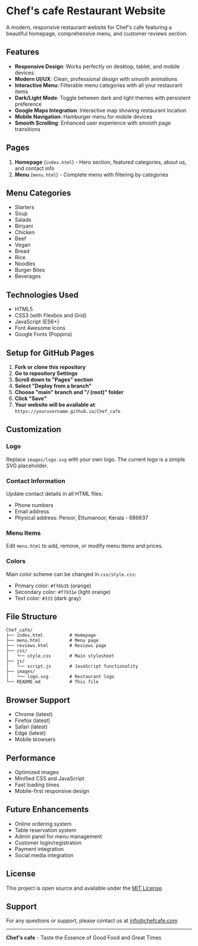# Chef's cafe Restaurant Website

A modern, responsive restaurant website for Chef's cafe featuring a beautiful homepage, comprehensive menu, and customer reviews section.

## Features

- **Responsive Design**: Works perfectly on desktop, tablet, and mobile devices
- **Modern UI/UX**: Clean, professional design with smooth animations
- **Interactive Menu**: Filterable menu categories with all your restaurant items
- **Dark/Light Mode**: Toggle between dark and light themes with persistent preference
- **Google Maps Integration**: Interactive map showing restaurant location
- **Mobile Navigation**: Hamburger menu for mobile devices
- **Smooth Scrolling**: Enhanced user experience with smooth page transitions

## Pages

1. **Homepage** (`index.html`) - Hero section, featured categories, about us, and contact info
2. **Menu** (`menu.html`) - Complete menu with filtering by categories

## Menu Categories

- Starters
- Soup
- Salads
- Biriyani
- Chicken
- Beef
- Vegan
- Bread
- Rice
- Noodles
- Burger Bites
- Beverages

## Technologies Used

- HTML5
- CSS3 (with Flexbox and Grid)
- JavaScript (ES6+)
- Font Awesome Icons
- Google Fonts (Poppins)

## Setup for GitHub Pages

1. **Fork or clone this repository**
2. **Go to repository Settings**
3. **Scroll down to "Pages" section**
4. **Select "Deploy from a branch"**
5. **Choose "main" branch and "/ (root)" folder**
6. **Click "Save"**
7. **Your website will be available at**: `https://yourusername.github.io/Chef_cafe`

## Customization

### Logo
Replace `images/logo.svg` with your own logo. The current logo is a simple SVG placeholder.

### Contact Information
Update contact details in all HTML files:
- Phone numbers
- Email address
- Physical address: Peroor, Ettumanoor, Kerala - 686637

### Menu Items
Edit `menu.html` to add, remove, or modify menu items and prices.

### Colors
Main color scheme can be changed in `css/style.css`:
- Primary color: `#ff6b35` (orange)
- Secondary color: `#f7931e` (light orange)
- Text color: `#333` (dark gray)

## File Structure

```
Chef_cafe/
├── index.html          # Homepage
├── menu.html           # Menu page
├── reviews.html        # Reviews page
├── css/
│   └── style.css       # Main stylesheet
├── js/
│   └── script.js       # JavaScript functionality
├── images/
│   └── logo.svg        # Restaurant logo
└── README.md           # This file
```

## Browser Support

- Chrome (latest)
- Firefox (latest)
- Safari (latest)
- Edge (latest)
- Mobile browsers

## Performance

- Optimized images
- Minified CSS and JavaScript
- Fast loading times
- Mobile-first responsive design

## Future Enhancements

- Online ordering system
- Table reservation system
- Admin panel for menu management
- Customer login/registration
- Payment integration
- Social media integration

## License

This project is open source and available under the [MIT License](LICENSE).

## Support

For any questions or support, please contact us at info@chefcafe.com

---

**Chef's cafe** - Taste the Essence of Good Food and Great Times
